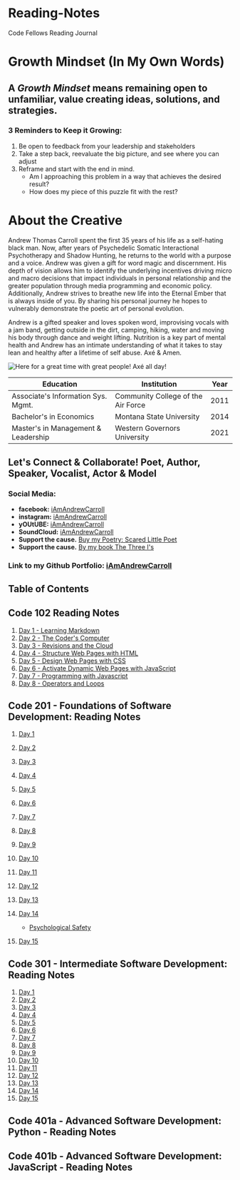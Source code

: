 # Reading-Notes
Code Fellows Reading Journal


# Growth Mindset (In My Own Words)

## A ***Growth Mindset*** means remaining open to unfamiliar, value creating ideas, solutions, and strategies.

### 3 Reminders to Keep it Growing:
1. Be open to feedback from your leadership and stakeholders
2. Take a step back, reevaluate the big picture, and see where you can adjust 
3. Reframe and start with the end in mind.  
   - Am I approaching this problem in a way that achieves the desired result?
   - How does my piece of this puzzle fit with the rest?

# About the Creative
Andrew Thomas Carroll spent the first 35 years of his life as
a self-hating black man. Now, after years of Psychedelic
Somatic Interactional Psychotherapy and Shadow Hunting,
he returns to the world with a purpose and a voice. Andrew
was given a gift for word magic and discernment. His depth
of vision allows him to identify the underlying incentives driving
micro and macro decisions that impact individuals in personal
relationship and the greater population through media programming and economic policy. 
Additionally, Andrew strives to breathe new life into
the Eternal Ember that is always inside of you. By sharing
his personal journey he hopes to vulnerably demonstrate the
poetic art of personal evolution.

Andrew is a gifted speaker and loves spoken word,
improvising vocals with a jam band, getting outside in the
dirt, camping, hiking, water and moving his body through
dance and weight lifting. Nutrition is a key part of mental
health and Andrew has an intimate understanding of what it
takes to stay lean and healthy after a lifetime of self abuse.
Axé & Amen.

![Here for a great time with great people! Axé all day!](./pics/smile.png)

| **Education**  | **Institution** | **Year** |
|-------------------------|-------------------------|-------------------------|
| Associate's Information Sys. Mgmt. | Community College of the Air Force | 2011|
| Bachelor's in Economics | Montana State University | 2014 |
| Master's in Management & Leadership | Western Governors University | 2021 |

## Let's Connect & Collaborate! Poet, Author, Speaker, Vocalist, Actor & Model

### Social Media:
- **facebook:** [iAmAndrewCarroll](https://www.facebook.com/iamandrewcarroll)
- **instagram:** [iAmAndrewCarroll](https://www.instagram.com/iamandrewcarroll/)
- **yOUtUBE:** [iAmAndrewCarroll](https://www.youtube.com/@Iamandrewcarroll)
- **SoundCloud:** [iAmAndrewCarroll](https://soundcloud.com/iamandrewcarroll)
- **Support the cause.** [Buy my Poetry: Scared Little Poet](https://books2read.com/u/mgPBVR)
- **Support the cause.** [By my book The Three I's](https://www.amazon.com/Three-Intelligently-Intentionally-Immediate-Success/dp/109396538X)


### Link to my Github Portfolio: [iAmAndrewCarroll](https://iamandrewcarroll.github.io/reading-notes/)

## Table of Contents

## Code 102 Reading Notes
1. [Day 1 - Learning Markdown](102/102-1.md)
2. [Day 2 - The Coder's Computer](102/102-2.md)
3. [Day 3 - Revisions and the Cloud](102/102-3.md)
4. [Day 4 - Structure Web Pages with HTML ](102/102-4.md)
5. [Day 5 - Design Web Pages with CSS](102/102-5.md)
6. [Day 6 - Activate Dynamic Web Pages with JavaScript](102/102-6.md)
7. [Day 7 - Programming with Javascript](102/102-7.md)
8. [Day 8 - Operators and Loops](102/102-8.md)

## Code 201 - Foundations of Software Development: Reading Notes
1. [Day 1](201/201-1.md)
2. [Day 2](201/201-2.md)
3. [Day 3](201/201-3.md)
4. [Day 4](201/201-4.md)
5. [Day 5](201/201-5.md)
6. [Day 6](201/201-6.md)
7. [Day 7](201/201-7.md)
8. [Day 8](201/201-8.md)
9. [Day 9](201/201-9.md)
10. [Day 10](201/201-10.md)
11. [Day 11](201/201-11.md)
12. [Day 12](201/201-12.md)
13. [Day 13](201/201-13.md)
14. [Day 14](201/201-14.md)

    - [Psychological Safety](201/PsychologicalSafety.md)

15. [Day 15](201/201-15.md)

## Code 301 - Intermediate Software Development: Reading Notes
1. [Day 1](301/301-1.md)
2. [Day 2](301/301-2.md)
3. [Day 3](301/301-3.md)
4. [Day 4](301/301-4.md)
5. [Day 5](301/301-5.md)
6. [Day 6](301/301-6.md)
7. [Day 7](301/301-7.md)
8. [Day 8](301/301-8.md)
9. [Day 9](301/301-9.md)
10. [Day 10](301/301-10.md)
11. [Day 11](301/301-11.md)
12. [Day 12](301/301-12.md)
13. [Day 13](301/301-13.md)
14. [Day 14](301/301-14.md)
15. [Day 15](301/301-15.md)

## Code 401a - Advanced Software Development: Python - Reading Notes

## Code 401b - Advanced Software Development: JavaScript - Reading Notes


